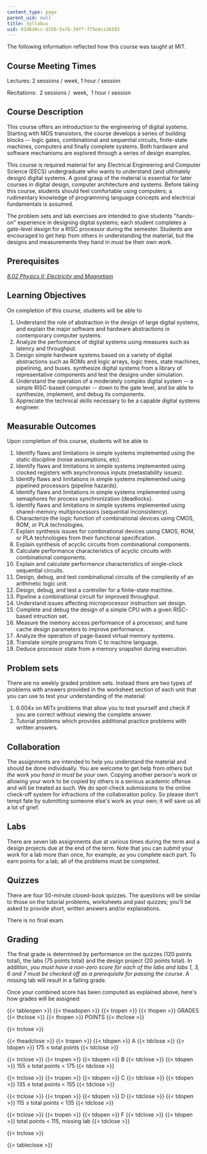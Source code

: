 ```yaml
---
content_type: page
parent_uid: null
title: Syllabus
uid: 03d6d4cc-d256-5a7b-39f7-f75e9ca36583
---
```


The following information reflected how this course was taught at MIT.

Course Meeting Times
--------------------

Lectures: 2 sessions / week, 1 hour / session

Recitations:  2 sessions /  week,  1 hour / session

Course Description
------------------

This course offers an introduction to the engineering of digital systems. Starting with MOS transistors, the course develops a series of building blocks -- logic gates, combinational and sequential circuits, finite-state machines, computers and finally complete systems. Both hardware and software mechanisms are explored through a series of design examples.

This course is required material for any Electrical Engineering and Computer Science (EECS) undergraduate who wants to understand (and ultimately design) digital systems. A good grasp of the material is essential for later courses in digital design, computer architecture and systems. Before taking this course, students should feel comfortable using computers; a rudimentary knowledge of programming language concepts and electrical fundamentals is assumed.

The problem sets and lab exercises are intended to give students "hands-on" experience in designing digital systems; each student completes a gate-level design for a RISC processor during the semester. Students are encouraged to get help from others in understanding the material, but the designs and measurements they hand in must be their own work.

Prerequisites
-------------

[_8.02 Physics II: Electricity and Magnetism_](/courses/8-02-physics-ii-electricity-and-magnetism-spring-2007)

Learning Objectives
-------------------

On completion of this course, students will be able to

1.  Understand the role of abstraction in the design of large digital systems, and explain the major software and hardware abstractions in contemporary computer systems.
2.  Analyze the performance of digital systems using measures such as latency and throughput.
3.  Design simple hardware systems based on a variety of digital abstractions such as ROMs and logic arrays, logic trees, state machines, pipelining, and buses. synthesize digital systems from a library of representative components and test the designs under simulation.
4.  Understand the operation of a moderately complex digital system -- a simple RISC-based computer -- down to the gate level, and be able to synthesize, implement, and debug its components.
5.  Appreciate the technical skills necessary to be a capable digital systems engineer.

Measurable Outcomes
-------------------

Upon completion of this course, students will be able to

1.  Identify flaws and limitations in simple systems implemented using the static discipline (noise assumptions, etc).
2.  Identify flaws and limitations in simple systems implemented using clocked registers with asynchronous inputs (metastability issues).
3.  Identify flaws and limitations in simple systems implemented using pipelined processors (pipeline hazards).
4.  Identify flaws and limitations in simple systems implemented using semaphores for process synchronization (deadlocks).
5.  Identify flaws and limitations in simple systems implemented using shared-memory multiprocessors (sequential inconsistency).
6.  Characterize the logic function of combinational devices using CMOS, ROM, or PLA technologies.
7.  Explain synthesis issues for combinational devices using CMOS, ROM, or PLA technologies from their functional specification.
8.  Explain synthesis of acyclic circuits from combinational components.
9.  Calculate performance characteristics of acyclic circuits with combinational components.
10.  Explain and calculate performance characteristics of single-clock sequential circuits.
11.  Design, debug, and test combinational circuits of the complexity of an arithmetic logic unit.
12.  Design, debug, and test a controller for a finite-state machine.
13.  Pipeline a combinational circuit for improved throughput.
14.  Understand issues affecting microprocessor instruction set design.
15.  Complete and debug the design of a simple CPU with a given RISC-based intruction set.
16.  Measure the memory access performance of a processor, and tune cache design parameters to improve performance.
17.  Analyze the operation of page-based virtual memory systems.
18.  Translate simple programs from C to machine language.
19.  Deduce processor state from a memory snapshot during execution.

Problem sets
------------

There are no weekly graded problem sets. Instead there are two types of problems with answers provided in the worksheet section of each unit that you can use to test your understanding of the material:

1.  6.004x on MITx problems that allow you to test yourself and check if you are correct without viewing the complete answer.
2.  Tutorial problems which provides additional practice problems with written answers.

Collaboration
-------------

The assignments are intended to help you understand the material and should be done individually. You are welcome to get help from others but _the work you hand in must be your own_. Copying another person's work or allowing your work to be copied by others is a serious academic offense and will be treated as such. We do spot-check submissions to the online check-off system for infractions of the collaboration policy. So please don't tempt fate by submitting someone else's work as your own; it will save us all a lot of grief.

Labs
----

There are seven lab assignments due at various times during the term and a design projects due at the end of the term. Note that you can submit your work for a lab more than once, for example, as you complete each part. To earn points for a lab, all of the problems must be completed.

Quizzes
-------

There are four 50-minute closed-book quizzes. The questions will be similar to those on the tutorial problems, worksheets and past quizzes; you'll be asked to provide short, written answers and/or explanations.

There is no final exam.

Grading
-------

The final grade is determined by performance on the quizzes (120 points total), the labs (75 points total) and the design project (20 points total). In addition, _you must have a non-zero score for each of the labs and labs 1, 3, 6 and 7 must be checked off as a prerequisite for passing the course_. A missing lab will result in a failing grade.

Once your combined score has been computed as explained above, here's how grades will be assigned:

{{< tableopen >}}
{{< theadopen >}}
{{< tropen >}}
{{< thopen >}}
GRADES
{{< thclose >}}
{{< thopen >}}
POINTS
{{< thclose >}}

{{< trclose >}}

{{< theadclose >}}
{{< tropen >}}
{{< tdopen >}}
A
{{< tdclose >}}
{{< tdopen >}}
175 ≤ total points
{{< tdclose >}}

{{< trclose >}}
{{< tropen >}}
{{< tdopen >}}
B
{{< tdclose >}}
{{< tdopen >}}
155 ≤ total points \< 175
{{< tdclose >}}

{{< trclose >}}
{{< tropen >}}
{{< tdopen >}}
C
{{< tdclose >}}
{{< tdopen >}}
135 ≤ total points \< 155
{{< tdclose >}}

{{< trclose >}}
{{< tropen >}}
{{< tdopen >}}
D
{{< tdclose >}}
{{< tdopen >}}
115 ≤ total points \< 135
{{< tdclose >}}

{{< trclose >}}
{{< tropen >}}
{{< tdopen >}}
F
{{< tdclose >}}
{{< tdopen >}}
total points \< 115, missing lab
{{< tdclose >}}

{{< trclose >}}

{{< tableclose >}}